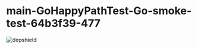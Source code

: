 # main-GoHappyPathTest-Go-smoke-test-64b3f39-477

![depshield](https://depshield.sonatype.org/badges/depshield-prod/main-GoHappyPathTest-Go-smoke-test-64b3f39-477/depshield.svg)